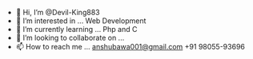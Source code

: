 - 👋 Hi, I’m @Devil-King883
- 👀 I’m interested in ... Web Development 
- 🌱 I’m currently learning ... Php and C
- 💞️ I’m looking to collaborate on ...
- 📫 How to reach me ... anshubawa001@gmail.com +91 98055-93696

<!---
Devil-King883/Devil-King883 is a ✨ special ✨ repository because its `README.md` (this file) appears on your GitHub profile.
You can click the Preview link to take a look at your changes.
--->
